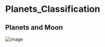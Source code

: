 # Planets_Classification
## Planets and Moon
![image](https://github.com/SrinithiSL/Planets_Classification/assets/98604421/0a7b0e0c-158b-4e77-92c2-17f4fd56d548)
